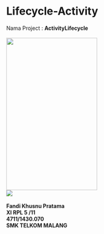 # Lifecycle-Activity
Nama Project : <b>ActivityLifecycle</b>
<br>
<br>
<img src="https://cloud.githubusercontent.com/assets/22116846/19224685/437331a0-8eb5-11e6-93b5-d091a9d70c65.png" width="240px" height="400px">
<br>
<img src="https://cloud.githubusercontent.com/assets/22116846/19224664/bf9bae34-8eb4-11e6-8445-ec384b8ca21d.JPG" >
<br>
<br>
<b>Fandi Khusnu Pratama <br>
XI RPL 5 /11 <br>
4711/1430.070 <br>
SMK TELKOM MALANG</b>


